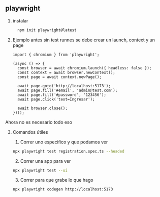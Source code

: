 ## playwright

1. instalar
    ```bash
      npm init playwright@latest
    ```

2. Ejemplo antes sin test runnes se debe crear un launch, context y un page
    ```tsx
    import { chromium } from 'playwright';

    (async () => {
      const browser = await chromium.launch({ headless: false });
      const context = await browser.newContext();
      const page = await context.newPage();

      await page.goto('http://localhost:5173');
      await page.fill('#email', 'admin@test.com');
      await page.fill('#password', '123456');
      await page.click('text=Ingresar');

      await browser.close();
    })();
    ```
  Ahora no es necesario todo eso

3. Comandos útiles
   1. Correr uno especifico y que podamos ver

    ```bash
    npx playwright test registration.spec.ts --headed
    ```
    2. Correr una app para ver

    ```bash
    npx playwright test --ui
    ```
    3. Correr para que grabe lo que hago
    ```bash
    npx playwright codegen http://localhost:5173
    ```